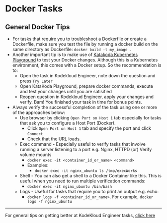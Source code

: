 # Docker Tasks
## General Docker Tips
* For tasks that require you to troubleshoot a Dockerfile or create a Dockerfile, make sure you test the file by running a docker build on the same directory as Dockerfile:
`docker build -t my_image .`
* Another important tip is to make use of [Katakoda Kubernetes Playground](https://www.katacoda.com/courses/kubernetes/playground) to test your Docker changes. Although this is a Kubernetes environment, this comes with a Docker setup. So the recommendation is to:
  * Open the task in Kodekloud Engineer, note down the question and press `Try Later`
  * Open KataKoda Playground, prepare docker commands, execute and test your changes until you are satisified
  * Reopen question in Kodekloud Engineer, apply your changes and verify. Bam! You finished your task in time for bonus points.
* Always verify the successful completion of the task using one or more of the approaches below:
  * Use browser by clicking `Open Port on Host 1` tab especially for tasks that ask you to configure a Host Port (Docker). 
    * Click `Open Port on Host 1` tab and specify the port and click `Connect`
    * Check that the URL loads.
  * Exec command - Especially useful to verify tasks that involve running a server listening to a port e.g. Nginx, HTTPD (or) Verify volume mounts
    * `docker exec -it <container_id_or_name> <command>`
    * Examples:
      * `docker exec -it nginx_ubuntu ls /tmp/execWorks`
  * Shell - You can also get a shell to a Docker Container like this. This is useful when you need to run multiple verification commands:
    * `docker exec -it nginx_ubuntu /bin/bash` 
  * Logs - Useful for tasks that require you to print an output e.g. echo:
    * `docker logs -f <container_id_or_name>`. For example, `docker logs -f nginx_ubuntu`       

---
For general tips on getting better at KodeKloud Engineer tasks, [click here](../README.md)

